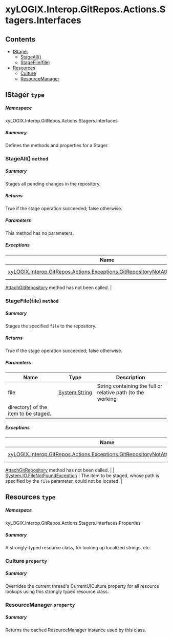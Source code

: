 <a name='assembly'></a>
# xyLOGIX.Interop.GitRepos.Actions.Stagers.Interfaces

## Contents

- [IStager](#T-xyLOGIX-Interop-GitRepos-Actions-Stagers-Interfaces-IStager 'xyLOGIX.Interop.GitRepos.Actions.Stagers.Interfaces.IStager')
  - [StageAll()](#M-xyLOGIX-Interop-GitRepos-Actions-Stagers-Interfaces-IStager-StageAll 'xyLOGIX.Interop.GitRepos.Actions.Stagers.Interfaces.IStager.StageAll')
  - [StageFile(file)](#M-xyLOGIX-Interop-GitRepos-Actions-Stagers-Interfaces-IStager-StageFile-System-String- 'xyLOGIX.Interop.GitRepos.Actions.Stagers.Interfaces.IStager.StageFile(System.String)')
- [Resources](#T-xyLOGIX-Interop-GitRepos-Actions-Stagers-Interfaces-Properties-Resources 'xyLOGIX.Interop.GitRepos.Actions.Stagers.Interfaces.Properties.Resources')
  - [Culture](#P-xyLOGIX-Interop-GitRepos-Actions-Stagers-Interfaces-Properties-Resources-Culture 'xyLOGIX.Interop.GitRepos.Actions.Stagers.Interfaces.Properties.Resources.Culture')
  - [ResourceManager](#P-xyLOGIX-Interop-GitRepos-Actions-Stagers-Interfaces-Properties-Resources-ResourceManager 'xyLOGIX.Interop.GitRepos.Actions.Stagers.Interfaces.Properties.Resources.ResourceManager')

<a name='T-xyLOGIX-Interop-GitRepos-Actions-Stagers-Interfaces-IStager'></a>
## IStager `type`

##### Namespace

xyLOGIX.Interop.GitRepos.Actions.Stagers.Interfaces

##### Summary

Defines the methods and properties for a Stager.

<a name='M-xyLOGIX-Interop-GitRepos-Actions-Stagers-Interfaces-IStager-StageAll'></a>
### StageAll() `method`

##### Summary

Stages all pending changes in the repository.

##### Returns

True if the stage operation succeeded; false otherwise.

##### Parameters

This method has no parameters.

##### Exceptions

| Name | Description |
| ---- | ----------- |
| [xyLOGIX.Interop.GitRepos.Actions.Exceptions.GitRepositoryNotAttachedException](#T-xyLOGIX-Interop-GitRepos-Actions-Exceptions-GitRepositoryNotAttachedException 'xyLOGIX.Interop.GitRepos.Actions.Exceptions.GitRepositoryNotAttachedException') | Thrown if the
[AttachGitRepository](#M-xyLOGIX-Interop-GitRepos-Interfaces-IGitRepositoryAction-AttachGitRepository 'xyLOGIX.Interop.GitRepos.Interfaces.IGitRepositoryAction.AttachGitRepository')
method has not been called. |

<a name='M-xyLOGIX-Interop-GitRepos-Actions-Stagers-Interfaces-IStager-StageFile-System-String-'></a>
### StageFile(file) `method`

##### Summary

Stages the specified `file` to the repository.

##### Returns

True if the stage operation succeeded; false otherwise.

##### Parameters

| Name | Type | Description |
| ---- | ---- | ----------- |
| file | [System.String](http://msdn.microsoft.com/query/dev14.query?appId=Dev14IDEF1&l=EN-US&k=k:System.String 'System.String') | String containing the full or relative path (to the working
directory) of the item to be staged. |

##### Exceptions

| Name | Description |
| ---- | ----------- |
| [xyLOGIX.Interop.GitRepos.Actions.Exceptions.GitRepositoryNotAttachedException](#T-xyLOGIX-Interop-GitRepos-Actions-Exceptions-GitRepositoryNotAttachedException 'xyLOGIX.Interop.GitRepos.Actions.Exceptions.GitRepositoryNotAttachedException') | Thrown if the
[AttachGitRepository](#M-xyLOGIX-Interop-GitRepos-Interfaces-IGitRepositoryAction-AttachGitRepository 'xyLOGIX.Interop.GitRepos.Interfaces.IGitRepositoryAction.AttachGitRepository')
method has not been called. |
| [System.IO.FileNotFoundException](http://msdn.microsoft.com/query/dev14.query?appId=Dev14IDEF1&l=EN-US&k=k:System.IO.FileNotFoundException 'System.IO.FileNotFoundException') | The item to be staged, whose path is specified by the
`file`
parameter, could not be located. |

<a name='T-xyLOGIX-Interop-GitRepos-Actions-Stagers-Interfaces-Properties-Resources'></a>
## Resources `type`

##### Namespace

xyLOGIX.Interop.GitRepos.Actions.Stagers.Interfaces.Properties

##### Summary

A strongly-typed resource class, for looking up localized strings, etc.

<a name='P-xyLOGIX-Interop-GitRepos-Actions-Stagers-Interfaces-Properties-Resources-Culture'></a>
### Culture `property`

##### Summary

Overrides the current thread's CurrentUICulture property for all
  resource lookups using this strongly typed resource class.

<a name='P-xyLOGIX-Interop-GitRepos-Actions-Stagers-Interfaces-Properties-Resources-ResourceManager'></a>
### ResourceManager `property`

##### Summary

Returns the cached ResourceManager instance used by this class.
